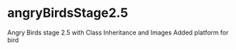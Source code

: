 # angryBirdsStage2.5
Angry Birds stage 2.5 with Class Inheritance and Images
Added platform for bird